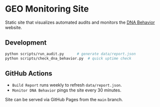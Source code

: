 # GEO Monitoring Site

Static site that visualizes automated audits and monitors the [DNA Behavior](https://dnabehavior.com) website.

## Development

```bash
python scripts/run_audit.py      # generate data/report.json
python scripts/check_dna_behavior.py  # quick uptime check
```

## GitHub Actions

- `Build Report` runs weekly to refresh `data/report.json`.
- `Monitor DNA Behavior` pings the site every 30 minutes.

Site can be served via GitHub Pages from the `main` branch.

